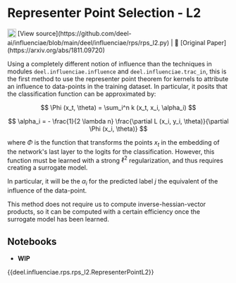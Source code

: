 # Representer Point Selection - L2

<sub>
    <img src="https://upload.wikimedia.org/wikipedia/commons/9/91/Octicons-mark-github.svg" width="20">
</sub>[View source](https://github.com/deel-ai/influenciae/blob/main/deel/influenciae/rps/rps_l2.py) |
📰 [Original Paper](https://arxiv.org/abs/1811.09720)

Using a completely different notion of influence than the techniques in modules `deel.influenciae.influence`
and `deel.influenciae.trac_in`, this is the first method to use the representer point theorem for kernels
to attribute an influence to data-points in the training dataset. In particular, it posits that the
classification function can be approximated by:

$$ \Phi (x_t, \theta) = \sum_i^n k (x_t, x_i, \alpha_i) $$

$$ \alpha_i = - \frac{1}{2 \lambda n} \frac{\partial L (x_i, y_i, \theta)}{\partial \Phi (x_i, \theta)} $$

where $\Phi$ is the function that transforms the points $x_t$ in the embedding of the network's last layer
to the logits for the classification. However, this function must be learned with a strong $\ell^2$ regularization,
and thus requires creating a surrogate model.

In particular, it will be the $\alpha_i$ for the predicted label $j$ the equivalent of the influence of
the data-point.

This method does not require us to compute inverse-hessian-vector products, so it can be computed with
a certain efficiency once the surrogate model has been learned.


## Notebooks

- **WIP**


{{deel.influenciae.rps.rps_l2.RepresenterPointL2}}
